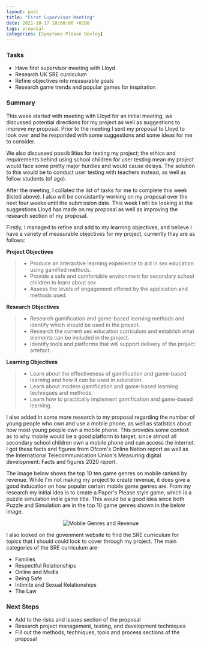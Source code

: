 ```yaml
---
layout: post
title: "First Supervisor Meeting"
date: 2021-10-17 18:00:00 +0100
tags: proposal 
categories: [Symptoms Please Devlog]
---
```

### Tasks
- Have first supervisor meeting with Lloyd
- Research UK SRE curriculum
- Refine objectives into measurable goals
- Research game trends and popular games for inspiration

### Summary
This week started with meeting with Lloyd for an initial meeting, we discussed potential directions for my project as well as suggestions to improve my proposal. Prior to the meeting I sent my proposal to Lloyd to look over and he responded with some suggestions and some ideas for me to consider.

We also discussed possibilities for testing my project; the ethics and requirements behind using school children for user testing mean my project would face some pretty major hurdles and would cause delays. The solution to this would be to conduct user testing with teachers instead, as well as fellow students (of age). 

After the meeting, I collated the list of tasks for me to complete this week (listed above). I also will be consistantly working on my proposal over the next four weeks until the submission date. This week I will be looking at the suggestions Lloyd has made on my proposal as well as improving the research section of my proposal. 

Firstly, I managed to refine and add to my learning objectives, and believe I have a variety of measurable objectives for my project, currently thay are as follows:

**Project Objectives**
> -	Produce an interactive learning experience to aid in sex education using gamified methods.
> -	Provide a safe and comfortable environment for secondary school children to learn about sex.
> -	Assess the levels of engagement offered by the application and methods used.

**Research Objectives**
> -	Research gamification and game-based learning methods and identify which should be used in the project.
> -	Research the current sex education curriculum and establish what elements can be included in the project. 
> -	Identify tools and platforms that will support delivery of the project artefact.

**Learning Objectives**
> -	Learn about the effectiveness of gamification and game-based learning and how it can be used in education.
> -	Learn about modern gamification and game-based learning techniques and methods. 
> -	Learn how to practically implement gamification and game-based learning.

I also added in some more research to my proposal regarding the number of young people who own and use a mobile phone, as well as statistics about how most young people own a mobile phone. This provides some context as to why mobile would be a good platform to target, since almost all secondary school children own a mobile phone and can access the internet. I got these facts and figures from Ofcom's Online Nation report as well as the International Telecommunication Union's Measuring digital development: Facts and figures 2020 report. 

The image below shows the top 10 ten game genres on mobile ranked by revenue. While I'm not making my project to create revenue, it does give a good inducation on how popular certain mobile game genres are. From my research my initial idea is to create a Paper's Please style game, which is a puzzle simulation indie game title. This would be a good idea since both Puzzle and Simulation are in the top 10 game genres shown in the below image.

<p align="center">
  <img src="{{site.baseurl}}/assets/SymptomsPlease/mobile-grenres-popularity.png" alt="Mobile Genres and Revenue"/>
</p>


I also looked on the govenment website to find the SRE curriculum for topics that I should could look to cover through my project. The main categories of the SRE curriculum are:
- Families
- Respectful Relationships
- Online and Media
- Being Safe
- Intimite and Sexual Relationships
- The Law

### Next Steps
- Add to the risks and issues section of the proposal
- Research project management, testing, and development techniques
- Fill out the methods, techniques, tools and process sections of the proposal